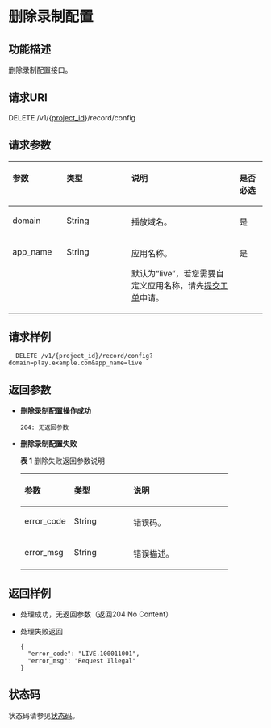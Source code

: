 # 删除录制配置<a name="ZH-CN_TOPIC_0171641333"></a>

## 功能描述<a name="section302145549150255"></a>

删除录制配置接口。

## 请求URI<a name="section938693467150255"></a>

DELETE /v1/\{[project\_id](获取项目ID.md)\}/record/config

## 请求参数<a name="section408969435150255"></a>

<a name="table1505591548150255"></a>
<table><thead align="left"><tr id="row460380035150255"><th class="cellrowborder" valign="top" width="21.279999999999998%" id="mcps1.1.5.1.1"><p id="p1093441678150255"><a name="p1093441678150255"></a><a name="p1093441678150255"></a>参数</p>
</th>
<th class="cellrowborder" valign="top" width="25.53%" id="mcps1.1.5.1.2"><p id="p240736716150255"><a name="p240736716150255"></a><a name="p240736716150255"></a>类型</p>
</th>
<th class="cellrowborder" valign="top" width="42.55%" id="mcps1.1.5.1.3"><p id="p1841154147150255"><a name="p1841154147150255"></a><a name="p1841154147150255"></a>说明</p>
</th>
<th class="cellrowborder" valign="top" width="10.639999999999999%" id="mcps1.1.5.1.4"><p id="p2000830373150255"><a name="p2000830373150255"></a><a name="p2000830373150255"></a>是否必选</p>
</th>
</tr>
</thead>
<tbody><tr id="row512116843150255"><td class="cellrowborder" valign="top" width="21.279999999999998%" headers="mcps1.1.5.1.1 "><p id="p1716013655150255"><a name="p1716013655150255"></a><a name="p1716013655150255"></a>domain</p>
</td>
<td class="cellrowborder" valign="top" width="25.53%" headers="mcps1.1.5.1.2 "><p id="p15390153092518"><a name="p15390153092518"></a><a name="p15390153092518"></a>String</p>
</td>
<td class="cellrowborder" valign="top" width="42.55%" headers="mcps1.1.5.1.3 "><p id="p446780089150255"><a name="p446780089150255"></a><a name="p446780089150255"></a>播放域名。</p>
</td>
<td class="cellrowborder" valign="top" width="10.639999999999999%" headers="mcps1.1.5.1.4 "><p id="p1621418420150255"><a name="p1621418420150255"></a><a name="p1621418420150255"></a>是</p>
</td>
</tr>
<tr id="row1334419156150255"><td class="cellrowborder" valign="top" width="21.279999999999998%" headers="mcps1.1.5.1.1 "><p id="p507043876150255"><a name="p507043876150255"></a><a name="p507043876150255"></a>app_name</p>
</td>
<td class="cellrowborder" valign="top" width="25.53%" headers="mcps1.1.5.1.2 "><p id="p239633013259"><a name="p239633013259"></a><a name="p239633013259"></a>String</p>
</td>
<td class="cellrowborder" valign="top" width="42.55%" headers="mcps1.1.5.1.3 "><p id="p1487316810512"><a name="p1487316810512"></a><a name="p1487316810512"></a>应用名称。</p>
<p id="p1100670037150255"><a name="p1100670037150255"></a><a name="p1100670037150255"></a>默认为“live”，若您需要自定义应用名称，请先<a href="https://console.huaweicloud.com/ticket" target="_blank" rel="noopener noreferrer">提交工单</a>申请。</p>
</td>
<td class="cellrowborder" valign="top" width="10.639999999999999%" headers="mcps1.1.5.1.4 "><p id="p1396451694150255"><a name="p1396451694150255"></a><a name="p1396451694150255"></a>是</p>
</td>
</tr>
</tbody>
</table>

## 请求样例<a name="section166510757150255"></a>

```
  DELETE /v1/{project_id}/record/config?domain=play.example.com&app_name=live

```

## 返回参数<a name="section1414437010150255"></a>

-   **删除录制配置操作成功**

    ```
    204: 无返回参数
    ```


-   **删除录制配置失败**

    **表 1**  删除失败返回参数说明

    <a name="table1747074843150255"></a>
    <table><thead align="left"><tr id="row1376446358150255"><th class="cellrowborder" valign="top" width="23.810000000000002%" id="mcps1.2.4.1.1"><p id="p921349419150255"><a name="p921349419150255"></a><a name="p921349419150255"></a>参数</p>
    </th>
    <th class="cellrowborder" valign="top" width="28.57%" id="mcps1.2.4.1.2"><p id="p1283554559150255"><a name="p1283554559150255"></a><a name="p1283554559150255"></a>类型</p>
    </th>
    <th class="cellrowborder" valign="top" width="47.620000000000005%" id="mcps1.2.4.1.3"><p id="p232140375150255"><a name="p232140375150255"></a><a name="p232140375150255"></a>说明</p>
    </th>
    </tr>
    </thead>
    <tbody><tr id="row831212191150255"><td class="cellrowborder" valign="top" width="23.810000000000002%" headers="mcps1.2.4.1.1 "><p id="p175610548150255"><a name="p175610548150255"></a><a name="p175610548150255"></a>error_code</p>
    </td>
    <td class="cellrowborder" valign="top" width="28.57%" headers="mcps1.2.4.1.2 "><p id="p1435053319255"><a name="p1435053319255"></a><a name="p1435053319255"></a>String</p>
    </td>
    <td class="cellrowborder" valign="top" width="47.620000000000005%" headers="mcps1.2.4.1.3 "><p id="p1504763382150255"><a name="p1504763382150255"></a><a name="p1504763382150255"></a>错误码。</p>
    </td>
    </tr>
    <tr id="row591082147150255"><td class="cellrowborder" valign="top" width="23.810000000000002%" headers="mcps1.2.4.1.1 "><p id="p488109817150255"><a name="p488109817150255"></a><a name="p488109817150255"></a>error_msg</p>
    </td>
    <td class="cellrowborder" valign="top" width="28.57%" headers="mcps1.2.4.1.2 "><p id="p135413339251"><a name="p135413339251"></a><a name="p135413339251"></a>String</p>
    </td>
    <td class="cellrowborder" valign="top" width="47.620000000000005%" headers="mcps1.2.4.1.3 "><p id="p792578408150255"><a name="p792578408150255"></a><a name="p792578408150255"></a>错误描述。</p>
    </td>
    </tr>
    </tbody>
    </table>


## 返回样例<a name="section1165789372150255"></a>

-   处理成功，无返回参数（返回204 No Content）
-   处理失败返回

    ```
    {
      "error_code": "LIVE.100011001",
      "error_msg": "Request Illegal"
    }
    
    ```


## 状态码<a name="section3507628544"></a>

状态码请参见[状态码](状态码.md)。


